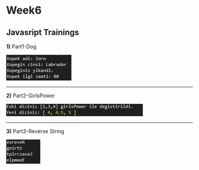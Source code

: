 # Week6
## Javasript Trainings

**1)** Part1-Dog

<img src="images/part1.png">

---

**2)** Part2-GirlsPower

<img src="images/girlsPower.png">

---

**3)** Part3-Reverse String

<img src="images/reverse.png">


